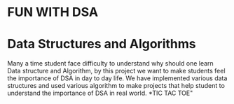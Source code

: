 # FUN WITH DSA 
# Data Structures and Algorithms
Many a time student face difficulty to understand why should one learn Data structure and Algorithm, by this project we want to make students feel the importance of DSA in day to day life.
We have implemented various data structures and used various algorithm to make projects that help student to understand the importance of DSA in real world.
*TIC TAC TOE"
